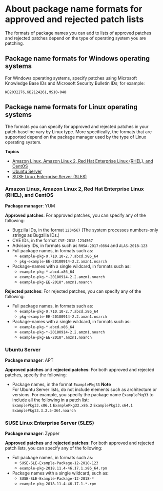 # About package name formats for approved and rejected patch lists<a name="patch-manager-approved-rejected-package-name-formats"></a>

The formats of package names you can add to lists of approved patches and rejected patches depend on the type of operating system you are patching\.

## Package name formats for Windows operating systems<a name="patch-manager-approved-rejected-package-name-formats-windows"></a>

For Windows operating systems, specify patches using Microsoft Knowledge Base IDs and Microsoft Security Bulletin IDs; for example:

```
KB2032276,KB2124261,MS10-048
```

## Package name formats for Linux operating systems<a name="patch-manager-approved-rejected-package-name-formats-linux"></a>

The formats you can specify for approved and rejected patches in your patch baseline vary by Linux type\. More specifically, the formats that are supported depend on the package manager used by the type of Linux operating system\.

**Topics**
+ [Amazon Linux, Amazon Linux 2, Red Hat Enterprise Linux \(RHEL\), and CentOS](#patch-manager-approved-rejected-package-name-formats-standard)
+ [Ubuntu Server](#patch-manager-approved-rejected-package-name-formats-ubuntu)
+ [SUSE Linux Enterprise Server \(SLES\)](#patch-manager-approved-rejected-package-name-formats-sles)

### Amazon Linux, Amazon Linux 2, Red Hat Enterprise Linux \(RHEL\), and CentOS<a name="patch-manager-approved-rejected-package-name-formats-standard"></a>

**Package manager**: YUM

**Approved patches**: For approved patches, you can specify any of the following:
+ Bugzilla IDs, in the format `1234567` \(The system processes numbers\-only strings as Bugzilla IDs\.\)
+ CVE IDs, in the format `CVE-2018-1234567`
+ Advisory IDs, in formats such as `RHSA-2017:0864` and `ALAS-2018-123`
+ Full package names, in formats such as:
  + `example-pkg-0.710.10-2.7.abcd.x86_64` 
  + `pkg-example-EE-20180914-2.2.amzn1.noarch`
+ Package\-names with a single wildcard, in formats such as:
  + `example-pkg-*.abcd.x86_64` 
  + `example-pkg-*-20180914-2.2.amzn1.noarch`
  + `example-pkg-EE-2018*.amzn1.noarch`

**Rejected patches**: For rejected patches, you can specify any of the following:
+ Full package names, in formats such as:
  + `example-pkg-0.710.10-2.7.abcd.x86_64` 
  + `pkg-example-EE-20180914-2.2.amzn1.noarch`
+ Package\-names with a single wildcard, in formats such as:
  + `example-pkg-*.abcd.x86_64` 
  + `example-pkg-*-20180914-2.2.amzn1.noarch`
  + `example-pkg-EE-2018*.amzn1.noarch`

### Ubuntu Server<a name="patch-manager-approved-rejected-package-name-formats-ubuntu"></a>

**Package manager**: APT

**Approved patches** and **rejected patches**: For both approved and rejected patches, specify the following:
+ Package names, in the format `ExamplePkg33`
**Note**  
For Ubuntu Server lists, do not include elements such as architecture or versions\. For example, you specify the package name `ExamplePkg33` to include all the following in a patch list:  
`ExamplePkg33.x86.1`
`ExamplePkg33.x86.2`
`ExamplePkg33.x64.1`
`ExamplePkg33.3.2.5-364.noarch`

### SUSE Linux Enterprise Server \(SLES\)<a name="patch-manager-approved-rejected-package-name-formats-sles"></a>

**Package manager**: Zypper

**Approved patches** and **rejected patches**: For both approved and rejected patch lists, you can specify any of the following:
+ Full package names, in formats such as:
  + `SUSE-SLE-Example-Package-12-2018-123`
  + `example-pkg-2018.11.4-46.17.1.x86_64.rpm`
+ Package names with a single wildcard, such as:
  + `SUSE-SLE-Example-Package-12-2018-*`
  + `example-pkg-2018.11.4-46.17.1.*.rpm`